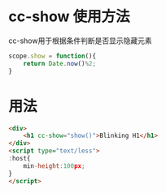 # cc-show 使用方法

cc-show用于根据条件判断是否显示隐藏元素

```javascript
scope.show = function(){
    return Date.now()%2;
}
```

# 用法

```html
<div>
    <h1 cc-show="show()">Blinking H1</h1>
</div>
<script type="text/less">
:host{
    min-height:100px;
}
</script>
```